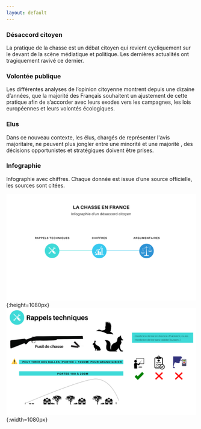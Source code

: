 ```yaml
---
layout: default
---
```


### Désaccord citoyen
La pratique de la chasse est un débat citoyen qui revient cycliquement sur le devant de la scène médiatique et politique. Les dernières actualités ont tragiquement ravivé ce dernier.

### Volontée publique 
Les différentes analyses de l’opinion citoyenne montrent depuis une dizaine d’années, que la majorité des Français souhaitent un ajustement de cette pratique afin de s’accorder avec leurs exodes vers les campagnes, les lois européennes et leurs volontés écologiques.
 
### Elus
Dans ce nouveau contexte,  les élus, chargés de représenter l'avis majoritaire, ne peuvent plus jongler entre une minorité et une majorité , des décisions opportunistes et stratégiques doivent être prises.

### Infographie
Infographie avec chiffres. Chaque donnée est issue d’une source officielle, les sources sont citées.


![1](./img/1.png){:height=1080px}
![2](./img/2.png){:width=1080px}



